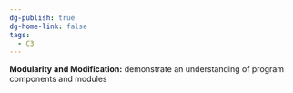 ```yaml
---
dg-publish: true
dg-home-link: false
tags:
  - C3
---
```

**Modularity and Modification:** demonstrate an understanding of program components and modules